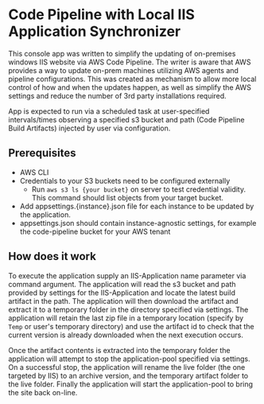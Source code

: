 # Code Pipeline with Local IIS Application Synchronizer

This console app was written to simplify the updating of on-premises windows IIS website via AWS Code Pipeline. The writer is aware that AWS provides a way to update on-prem machines utilizing AWS agents and pipeline configurations. This was created as mechanism to allow more local control of how and when the updates happen, as well as simplify the AWS settings and reduce the number of 3rd party installations required.

App is expected to run via a scheduled task at user-specified intervals/times observing a specified s3 bucket and path (Code Pipeline Build Artifacts) injected by user via configuration.

## Prerequisites
- AWS CLI 
- Credentials to your S3 buckets need to be configured externally 
  - Run `aws s3 ls {your bucket}` on server to test credential validity. This command should list objects from your target bucket.
- Add appsettings.{instance}.json file for each instance to be updated by the application.
- appsettings.json should contain instance-agnostic settings, for example the code-pipeline bucket for your AWS tenant

## How does it work
To execute the application supply an IIS-Application name parameter via command argument. The application will read the s3 bucket and path provided by settings for the IIS-Application and locate the latest build artifact in the path. The application will then download the artifact and extract it to a temporary folder in the directory specified via settings. The application will retain the last zip file in a temporary location (specify by `Temp` or user's temporary directory) and use the artifact id to check that the current version is already downloaded when the next execution occurs.

Once the artifact contents is extracted into the temporary folder the application will attempt to stop the application-pool specified via settings. On a successful stop, the application will rename the live folder (the one targeted by IIS) to an archive version, and the temporary artifact folder to the live folder.
Finally the application will start the application-pool to bring the site back on-line.